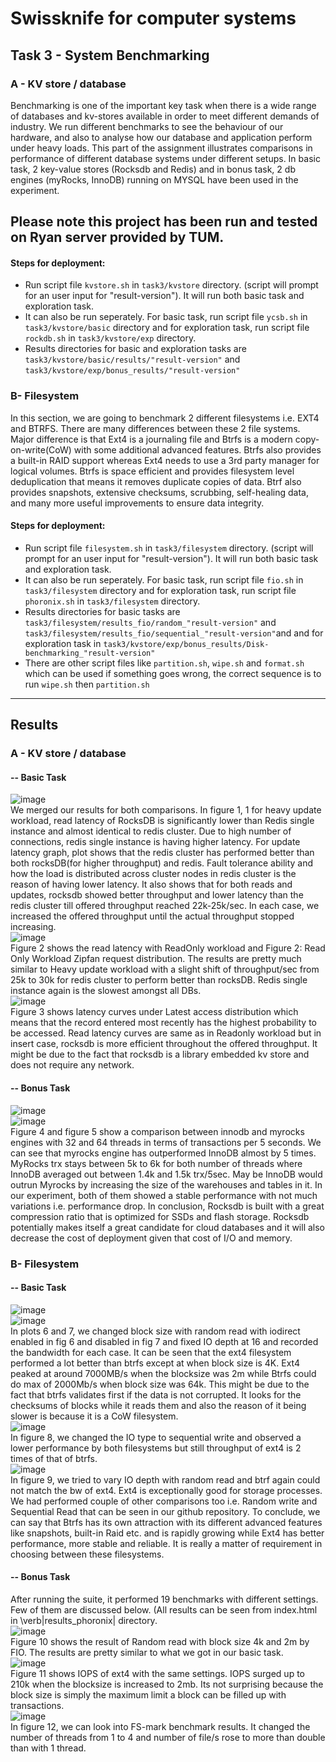 # Swissknife for computer systems
## Task 3 - System Benchmarking
### A - KV store / database
Benchmarking is one of the important key task when there is
a wide range of databases and kv-stores available in order to
meet different demands of industry. We run different benchmarks to see the behaviour of our hardware, and also to analyse how our database and application perform under heavy
loads. This part of the assignment illustrates comparisons in
performance of different database systems under different
setups. In basic task, 2 key-value stores (Rocksdb and Redis)
and in bonus task, 2 db engines (myRocks, InnoDB) running
on MYSQL have been used in the experiment.


## Please note this project has been run and tested on Ryan server provided by TUM.
#### Steps for deployment:
<ul>
  <li>Run script file <code>kvstore.sh</code>  in <code>task3/kvstore</code> directory. (script will prompt for an user input for "result-version"). It will run both basic task and exploration task.</li>
  <li>It can also be run seperately. For basic task, run script file <code>ycsb.sh</code>  in <code>task3/kvstore/basic</code> directory and for exploration task, run script file <code>rockdb.sh</code> in <code>task3/kvstore/exp</code> directory.</li>
  <li>Results directories for basic and exploration tasks are <code>task3/kvstore/basic/results/"result-version"</code> and <code>task3/kvstore/exp/bonus_results/"result-version"</code></li>
</ul>

### B- Filesystem
In this section, we are going to benchmark 2 different filesystems i.e. EXT4 and BTRFS. There are many differences between these 2 file systems. Major difference is that Ext4 is a journaling file and Btrfs is a modern copy-on-write(CoW) with some additional advanced features. Btrfs also provides a built-in RAID support whereas Ext4 needs to use a 3rd party manager for logical volumes. Btrfs is space efficient and provides filesystem level deduplication that means it removes duplicate copies of data. Btrf also provides snapshots, extensive checksums, scrubbing, self-healing data, and many more useful improvements to ensure data integrity.

#### Steps for deployment:
<ul>
  <li>Run script file <code>filesystem.sh</code>  in <code>task3/filesystem</code> directory. (script will prompt for an user input for "result-version"). It will run both basic task and exploration task.</li>
  <li>It can also be run seperately. For basic task, run script file <code>fio.sh</code> in <code>task3/filesystem</code> directory and for exploration task, run script file <code>phoronix.sh</code> in <code>task3/filesystem</code> directory.</li>
  <li>Results directories for basic tasks are <code>task3/filesystem/results_fio/random_"result-version"</code> and <code>task3/filesystem/results_fio/sequential_"result-version"</code>and and for exploration task in <code>task3/kvstore/exp/bonus_results/Disk-benchmarking_"result-version"</code></li>
  <li>There are other script files like <code>partition.sh</code>, <code>wipe.sh</code> and <code>format.sh</code> which can be used if something goes wrong, the correct sequence is to run <code>wipe.sh</code> then <code>partition.sh</code> </li>
</ul>





__________________________________________________________________________________________________________________________________________________________________
## Results
### A - KV store / database
#### -- Basic Task
![image](https://user-images.githubusercontent.com/76809539/149373511-e6d51c7d-617f-40d4-a71e-e705c4ef1e37.png)
<br>
We merged our results for both comparisons. In figure 1, 1 for heavy update workload, read latency of RocksDB is significantly lower than Redis single instance and almost identical to redis cluster. Due to high number of connections, redis single instance is having higher latency. For update latency graph, plot shows that the redis cluster has performed better than both rocksDB(for higher throughput) and redis. Fault tolerance ability and how the load is distributed across cluster nodes in redis cluster is the reason of having lower latency. It also shows that for both reads and updates, rocksdb showed better throughput and lower latency than the redis cluster till offered throughput reached 22k-25k/sec. In each case, we increased the offered throughput until the actual throughput stopped increasing. <br>
![image](https://user-images.githubusercontent.com/76809539/149373049-0ab58bfc-ec4e-4b7e-8388-f49620547f44.png) <br>
Figure 2 shows the read latency with ReadOnly workload and Figure 2: Read Only Workload Zipfan request distribution. The results are pretty much similar to Heavy update workload with a slight shift of throughput/sec from 25k to 30k for redis cluster to perform better than rocksDB. Redis single instance again is the slowest amongst all DBs. <br>
![image](https://user-images.githubusercontent.com/76809539/149373140-c5f77ac3-2645-4eb4-99d0-dc2285113a20.png)<br>
Figure 3 shows latency curves under Latest access distribution which means that the record entered most recently has the highest probability to be accessed. Read latency curves are same as in Readonly workload but in insert case, rocksdb is more efficient throughout the offered throughput. It might be due to the fact that rocksdb is a library embedded kv store and does not require any network. <br>

#### -- Bonus Task
![image](https://user-images.githubusercontent.com/76809539/149373618-89516368-3960-47a9-9b09-7dfde76a138a.png)<br>
![image](https://user-images.githubusercontent.com/76809539/149373664-d334d880-4e8d-47f4-9881-7cb5b72fc9de.png)<br>
Figure 4 and figure 5 show a comparison between innodb and myrocks engines with 32 and 64 threads in terms of transactions per 5 seconds. We can see that myrocks engine has outperformed InnoDB almost by 5 times. MyRocks trx stays between 5k to 6k for both number of threads where InnoDB averaged out between 1.4k and 1.5k trx/5sec. May be InnoDB would outrun Myrocks by increasing the size of the warehouses and tables in it. In our experiment, both of them showed a stable performance with not much variations i.e. performance drop. In conclusion, Rocksdb is built with a great compression ratio that is optimized for SSDs and flash storage. Rocksdb potentially makes itself a great candidate for cloud databases and it will also decrease the cost of deployment given that cost of I/O and memory.<br>

### B- Filesystem
#### -- Basic Task
![image](https://user-images.githubusercontent.com/76809539/149374740-3306c51a-ab57-4714-8e16-b4b68ff3c741.png)<br>
![image](https://user-images.githubusercontent.com/76809539/149374328-6cde5804-b2f7-49a7-9a2f-733b2e05a15c.png)<br>
In plots 6 and 7, we changed block size with random read with iodirect enabled in fig 6 and disabled in fig 7 and fixed IO depth at 16 and recorded the bandwidth for each case. It can be seen that the ext4 filesystem performed a lot better than btrfs except at when block size is 4K. Ext4 peaked at around 7000MB/s when the blocksize was 2m while Btrfs could do max of 2000Mb/s when block size was 64k. This might be due to the fact that btrfs validates first if the data is not corrupted. It looks for the checksums of blocks while it reads them and also the reason of it being slower is because it is a CoW filesystem.<br>
![image](https://user-images.githubusercontent.com/76809539/149374418-2dc063b9-782e-49df-a49d-7bb74659491d.png)<br>
In figure 8, we changed the IO type to sequential write and observed a lower performance by both filesystems but still throughput of ext4 is 2 times of that of btrfs.<br>
![image](https://user-images.githubusercontent.com/76809539/149374468-7c3258fd-0f09-4928-8ebf-1e4def5af54b.png)<br>
In figure 9, we tried to vary IO depth with random read and btrf again could not match the bw of ext4. Ext4 is exceptionally good for storage processes. We had performed couple of other comparisons too i.e. Random write and Sequential Read that can be seen in our github repository. To conclude, we can say that Btrfs has its own attraction with its different advanced features like snapshots, built-in Raid etc. and is rapidly growing while Ext4 has better performance, more stable and reliable. It is really a matter of requirement in choosing between these filesystems.<br>
#### -- Bonus Task
After running the suite, it performed 19 benchmarks with different settings. Few of them are discussed below. (All results can be seen from index.html in \verb|results_phoronix| directory.<br>
![image](https://user-images.githubusercontent.com/76809539/149375339-88613b0d-4eb1-4b8c-96d3-d09587b1898c.png)<br>
Figure 10 shows the result of Random read with block size 4k and 2m by FIO. The results are pretty similar to what we got in our basic task.<br>
![image](https://user-images.githubusercontent.com/76809539/149376240-8f11fb1c-25e9-4507-aa3f-0f4e3c02e7ba.png)<br>
Figure 11 shows IOPS of ext4 with the same settings. IOPS surged up to 210k when the blocksize is increased to 2mb. Its not surprising because the block size is simply the maximum limit a block can be filled up with transactions. <br>
![image](https://user-images.githubusercontent.com/76809539/149376310-91ee501a-becd-4dfd-aede-fee3de4af23c.png)
<br>
In figure 12, we can look into FS-mark benchmark results. It changed the number of threads from 1 to 4 and number of file/s rose to more than double than with 1 thread. <br>





